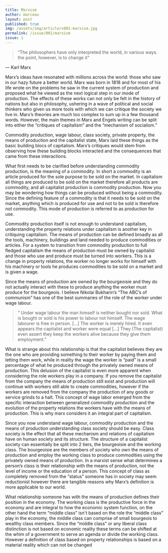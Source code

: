 ```yaml
---
title: Marxism
author: marceau
layout: post
published: true
img: /assets/img/article/v001-marxism.jpg
permalink: /issue/001/marxism
issue: 1
---
```



> “The philosophers have only interpreted the world, in various ways. the point, however, is to change it”

&mdash; Karl Marx

Marx’s ideas have resonated with millions across the world: those who saw in our hazy future a better world. Marx was born in 1818 and for most of his life wrote on the problems he saw in the current system of production and proposed what he viewed as the next logical step in our mode of production. The effects of these works can not only be felt in the history of nations but also in philosophy, ushering in a wave of political and social thinkers who given us more tools with which we can critique the society we live in. Marx’s theories are much too complex to sum up in a few thousand words. However, the main themes in Marx and Engels writing can be split into either the “critiques of capitalism” and the “mechanism of socialism.”

Commodity production, wage labour, class society, private property, the means of production and the capitalist state, Marx laid these things as the basic building blocs of capitalism.
Marx’s critiques would stem from observing how these building blocks interacted and the consequences that came from these interactions. 

What first needs to be clarified before understanding commodity production, is the meaning of a commodity. In short a commodity is an article produced for the sole purpose to be sold on the market. In capitalism all things are produced to be sold on the market therefore all products are commodity, and all capitalist production is commodity production. Now you may be wondering how things can be produced without being a commodity. Since the defining feature of a commodity is that it needs to be sold on the market, anything which is produced for use and not to be sold is therefore not commodity. This mode of production is referred to as production for use. 

Commodity production itself is not enough to understand capitalism, understanding the property relations under capitalism is another key in critiquing capitalism.
The means of production can be defined broadly as all the tools, machinery, buildings and land needed to produce commodities or articles. For a system to transition from commodity production to full fledged capitalism the means of production must be owned by capitalist and those who use and produce must be turned into workers. This is a change in property relations, the worker no longer works for himself with his machinery or tools he produces commodities to be sold on a market and is given a wage. 

Since the means of production are owned by the bourgeoisie and they do not actually interact with these to produce anything the worker must produce for the bourgeois. I believe Nikolai Bukharin’s “The ABC’s of communism” has one of the best summaries of the role of the worker under wage labour.

> “ Under wage labour the man himself is neither bought nor sold. What is bought or sold is his power to labour not himself. The wage labourer is free in person. [...] The worker is merely hired. It even appears the capitalist and worker were equal [...] They (The capitalist) even assert they keep the workers alive because they give them employment.”
 
What is strange about this relationship is that the capitalist believes they are the one who are providing something to their worker by paying them and letting them work,  while in reality the wage the worker is “paid” is a small percentage of what he produced through the privately owned means of production. This delusion of the capitalist is even more apparent when considering the role workers play in a company. If you remove the capitalist from the company the means of production still exist and production  will continue with workers still able to create commodities, however if the workers are removed from the company the production of any goods or service grinds to a halt. 
This concept of wage labor emerged from the specific interaction between generalized commodity production and the evolution of the property relations the workers have with the means of production. This is why marx considers it an integral part of capitalism.

Since you now understand wage labour, commodity production and the means of production understanding class society should be easy. Class society is the effect that all these mechanism and relations of capitalism have on human society and its structure. The structure of a capitalist society can essentially be split into 2 tiers, the bourgeoisie and the working class. The bourgeoisie are the members of society who own the means of production and employ the working class to produce commodities using the privately owned means of production. In a marxist sense what determines a person’s class is their relationship with the means of production, not the level of income or the education of a person. This concept of class as completely removed from the “status” someone has in society may seem reductionist however there are tangible reasons why Marx’s definition is more applicable to our world.

What relationship someone has with the means of production defines their position in the economy. The working class is the productive force in the economy and are integral to how the economic system function, on the other hand the term “middle class” isn't based on the role the “middle class” play in the economy, the middle class can comprise of small bourgeois to wealthy class members. Since the “middle class” or any liberal class distinction is not based on economic reality these terms can be shifted at the whim of a government to serve an agenda or divide the working class. However a definition of class based on property relationships is based on a material reality which can not be changed
